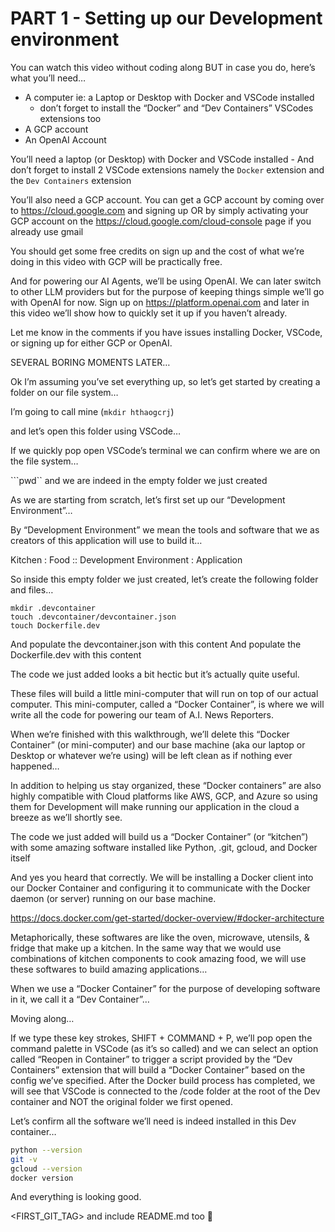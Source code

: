 # PART 1 - Setting up our Development environment

You can watch this video without coding along BUT in case you do, here’s what you’ll need…

- A computer ie: a Laptop or Desktop with Docker and VSCode installed
    - don’t forget to install the “Docker” and “Dev Containers” VSCodes extensions too
- A GCP account
- An OpenAI Account

You’ll need a laptop (or Desktop) with Docker and VSCode installed
	- And don’t forget to install 2 VSCode extensions namely the `Docker` extension and the `Dev Containers` extension

You’ll also need a GCP account. You can get a GCP account by coming over to https://cloud.google.com and signing up OR by simply activating your GCP account on the https://cloud.google.com/cloud-console page if you already use gmail

You should get some free credits on sign up and the cost of what we’re doing in this video with GCP will be practically free.

And for powering our AI Agents, we’ll be using OpenAI. We can later switch to other LLM providers but for the purpose of keeping things simple we’ll go with OpenAI for now. Sign up on https://platform.openai.com and later in this video we’ll show how to quickly set it up if you haven’t already.

Let me know in the comments if you have issues installing Docker, VSCode, or signing up for either GCP or OpenAI.

SEVERAL BORING MOMENTS LATER…

Ok I’m assuming you’ve set everything up, so let’s get started by creating a folder on our file system…

I’m going to call mine (`mkdir hthaogcrj`)

and let’s open this folder using VSCode…

If we quickly pop open VSCode’s terminal we can confirm where we are on the file system…

```pwd`` and we are indeed in the empty folder we just created

As we are starting from scratch, let’s first set up our “Development Environment”…

By “Development Environment” we mean the tools and software that we as creators of this application will use to build it…

Kitchen : Food :: Development Environment : Application

So inside this empty folder we just created, let’s create the following folder and files…

```
mkdir .devcontainer
touch .devcontainer/devcontainer.json
touch Dockerfile.dev
```

And populate the devcontainer.json with this content 
And populate the Dockerfile.dev with this content

The code we just added looks a bit hectic but it’s actually quite useful.

These files will build a little mini-computer that will run on top of our actual computer. This mini-computer, called a “Docker Container”, is where we will write all the code for powering our team of A.I. News Reporters.

When we’re finished with this walkthrough, we’ll delete this “Docker Container” (or mini-computer) and our base machine (aka our laptop or Desktop or whatever we’re using) will be left clean as if nothing ever happened…

In addition to helping us stay organized, these “Docker containers” are also highly compatible with Cloud platforms like AWS, GCP, and Azure so using them for Development will make running our application in the cloud a breeze as we’ll shortly see.

The code we just added will build us a “Docker Container” (or “kitchen”) with some amazing software installed like Python, .git, gcloud, and Docker itself

And yes you heard that correctly. We will be installing a Docker client into our Docker Container and configuring it to communicate with the Docker daemon (or server) running on our base machine.

https://docs.docker.com/get-started/docker-overview/#docker-architecture

Metaphorically, these softwares are like the oven, microwave, utensils, & fridge that make up a kitchen. In the same way that we would use combinations of kitchen components to cook amazing food, we will use these softwares to build amazing applications…

When we use a “Docker Container” for the purpose of developing software in it, we call it a “Dev Container”…

Moving along…

If we type these key strokes, SHIFT + COMMAND + P, we’ll pop open the command palette in VSCode (as it’s so called) and we can select an option called “Reopen in Container” to trigger a script provided by the “Dev Containers” extension that will build a “Docker Container” based on the config we’ve specified. After the Docker build process has completed, we will see that VSCode is connected to the /code folder at the root of the Dev container and NOT the original folder we first opened.

Let’s confirm all the software we’ll need is indeed installed in this Dev container…

```sh
python --version
git -v
gcloud --version
docker version
```

And everything is looking good.

<FIRST_GIT_TAG> and include README.md too 🔑